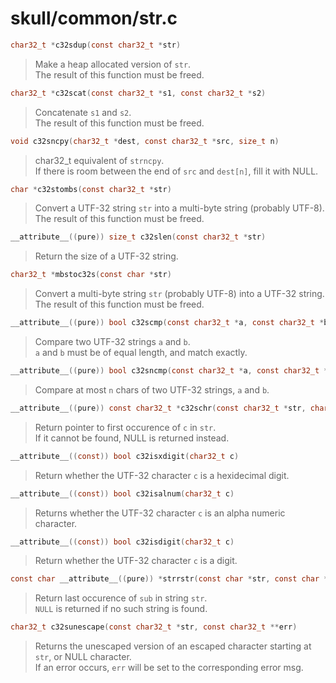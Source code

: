 # skull/common/str.c

```c
char32_t *c32sdup(const char32_t *str)
```

> Make a heap allocated version of `str`.
> \
> The result of this function must be freed.

```c
char32_t *c32scat(const char32_t *s1, const char32_t *s2)
```

> Concatenate `s1` and `s2`.
> \
> The result of this function must be freed.

```c
void c32sncpy(char32_t *dest, const char32_t *src, size_t n)
```

> char32_t equivalent of `strncpy`.
> \
> If there is room between the end of `src` and `dest[n]`, fill it with NULL.

```c
char *c32stombs(const char32_t *str)
```

> Convert a UTF-32 string `str` into a multi-byte string (probably UTF-8).
> \
> The result of this function must be freed.

```c
__attribute__((pure)) size_t c32slen(const char32_t *str)
```

> Return the size of a UTF-32 string.

```c
char32_t *mbstoc32s(const char *str)
```

> Convert a multi-byte string `str` (probably UTF-8) into a UTF-32 string.
> \
> The result of this function must be freed.

```c
__attribute__((pure)) bool c32scmp(const char32_t *a, const char32_t *b)
```

> Compare two UTF-32 strings `a` and `b`.
> \
> `a` and `b` must be of equal length, and match exactly.

```c
__attribute__((pure)) bool c32sncmp(const char32_t *a, const char32_t *b, size_t n)
```

> Compare at most `n` chars of two UTF-32 strings, `a` and `b`.

```c
__attribute__((pure)) const char32_t *c32schr(const char32_t *str, char32_t c)
```

> Return pointer to first occurence of `c` in `str`.
> \
> If it cannot be found, NULL is returned instead.

```c
__attribute__((const)) bool c32isxdigit(char32_t c)
```

> Return whether the UTF-32 character `c` is a hexidecimal digit.

```c
__attribute__((const)) bool c32isalnum(char32_t c)
```

> Returns whether the UTF-32 character `c` is an alpha numeric character.

```c
__attribute__((const)) bool c32isdigit(char32_t c)
```

> Return whether the UTF-32 character `c` is a digit.

```c
const char __attribute__((pure)) *strrstr(const char *str, const char *sub)
```

> Return last occurence of `sub` in string `str`.
> \
> `NULL` is returned if no such string is found.

```c
char32_t c32sunescape(const char32_t *str, const char32_t **err)
```

> Returns the unescaped version of an escaped character starting at `str`, or NULL character.
> \
> If an error occurs, `err` will be set to the corresponding error msg.

